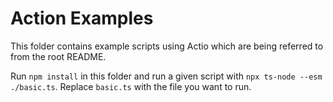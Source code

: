 # Action Examples

This folder contains example scripts using Actio which are being referred to from the root README.

Run `npm install` in this folder and run a given script with `npx ts-node --esm ./basic.ts`. Replace `basic.ts` with the file you want to run.